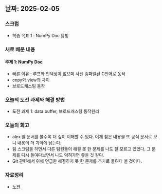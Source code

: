 
## 날짜: 2025-02-05

### 스크럼
- 학습 목표 1 : NumPy Doc 탐방

### 새로 배운 내용
#### 주제 1: NumPy Doc
- 빠른 이유 : 루프와 인덱싱이 없으며 사전 컴파일된 C언어로 동작
- copy와 view의 차이
- 브로드캐스팅 동작

### 오늘의 도전 과제와 해결 방법
- 도전 과제 1: data buffer, 브로드캐스팅 동작원리

### 오늘의 회고
- alex 왈 문서를 볼수록 더 깊이 이해할 수 있다. 어제 찾은 내용을 또 공식 문서로 보니 내용이 더 기억에 남는다.
- 팀 스크럼을 하면서 다른 팀원들이 해결 못 한 문제를 나도 잘 모르고 있었다. 그 문제를 다시 들여다보면서 나도 익혀가면 좋을 것 같다.
- Git 관련해서 위에 언급한 해결하지 못 한 문제를 추가로 들여다 볼 것이다.

### 자료정리
- [노션](https://www.notion.so/250205-NumPy-Doc-19175a6ebc0a8040a52cfe63ea4359d5?pvs=4)
